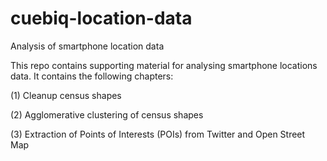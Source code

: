 # cuebiq-location-data
Analysis of smartphone location data

This repo contains supporting material for analysing smartphone locations data. It contains the following chapters: 

(1) Cleanup census shapes

(2) Agglomerative clustering of census shapes

(3) Extraction of Points of Interests (POIs) from Twitter and Open Street Map

